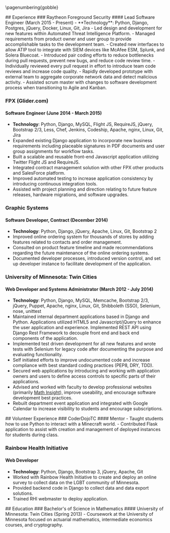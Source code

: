 \pagenumbering{gobble}
<div class='row' id='experience'>
<div class='col-xs-12'>
## Experience
### Raytheon Foreground Security
#### Lead Software Engineer (March 2015 - Present)
- **Technology**: Python, Django, Postgres, jQuery, Docker, Linux, Git, Jira
- Led design and development for new features within Automated Threat Intelligence Platform.
- Managed requirements from product owner and user group to provide accomplishable tasks to the development team.
- Created new interfaces to allow ATIP tool to integrate with SIEM devices like McAfee ESM, Splunk, and Solera Bluecoat.
- Introduced pair coding efforts to reduce bottlenecks during pull requests, prevent new bugs, and reduce code review time.
- Individually reviewed every pull request in effort to introduce team code reviews and increase code quality.
- Rapidly developed prototype with external team to aggregate corporate network data and detect malicious activity.
- Assisted scrum master with changes to software development process when transitioning to Agile and Kanban.

### FPX (Glider.com)
#### Software Engineer (June 2014 - March 2015)
- **Technology**: Python, Django, MySQL, Flight JS, RequireJS, jQuery, Bootstrap 2/3, Less, Chef, Jenkins, Codeship, Apache, nginx, Linux, Git, Jira
- Expanded existing Django application to incorporate new business requirements including placeable signatures in PDF documents and user group assignments for workflow tasks.
- Built a scalable and reusable front-end Javascript application utilizing Twitter Flight JS and RequireJS.
- Integrated contract management solution with other FPX other products and SalesForce platform.
- Improved automated testing to increase application consistency by introducing continuous integration tools.
- Assisted with project planning and direction relating to future feature releases, hardware migrations, and software upgrades.

### Graphic Systems
#### Software Developer, Contract (December 2014)
- **Technology**: Python, Django, jQuery, Apache, Linux, Git, Bootstrap 2
- Improved online ordering system for thousands of stores by adding features related to contacts and order management.
- Consulted on product feature timeline and made recommendations regarding the future maintenance of the online ordering systems.
- Documented developer processes, introduced version control, and set up developer instance to facilitate development of the application.

### University of Minnesota: Twin Cities
#### Web Developer and Systems Administrator (March 2012 - July 2014)
- **Technology**: Python, Django, MySQL, Memcache, Bootstrap 2/3, jQuery, Puppet, Apache, nginx, Linux, Git, Shibboleth (SSO), Selenium, nose, unittest
- Maintained internal department applications based in Django and Python. Applications utilized HTML5 and Javascript/jQuery to enhance the user application and experience. Implemented REST API using Django Rest Framework to decouple front end and back end components of the application.
- Implemented test driven development for all new features and wrote tests with Selenium for legacy code after documenting the purpose and evaluating functionality.
- Self initiated efforts to improve undocumented code and increase compliance with best standard coding practices (PEP8, DRY, TDD).
- Secured web applications by introducing and working with application owners and users to define access controls to specific parts of their applications.
- Advised and worked with faculty to develop professional websites (primarily [Math Insight](http://mathinsight.org)), improve useability, and encourage software development best practices.
- Rebuilt department event application and integrated with Google Calendar to increase visibility to students and encourage subscriptions.
</div><!-- .col-xs-12 -->
</div><!-- #experience -->
<div id='skills' class='row'>
<div class='col-xs-12'>
## Volunteer Experience
### CoderDojoTC
#### Mentor
- Taught students how to use Python to interact with a Minecraft world.
- Contributed Flask application to assist with creation and management of deployed instances for students during class.

### Rainbow Health Initiative
#### Web Developer
- **Technology**: Python, Django, Bootstrap 3, jQuery, Apache, Git
- Worked with Rainbow Health Initiative to create and deploy an online survey to collect data on the LGBT community of Minnesota.
- Provided backend code in Django to collect data and data export solutions.
- Trained RHI webmaster to deploy application.
</div><!-- .col-xs-12 -->
</div><!-- #education -->
<div id='education' class='row'>
<div class='col-xs-12'>
## Education
### Bachelor's of Science in Mathematics
#### University of Minnesota: Twin Cities (Spring 2013)
- Coursework at the University of Minnesota focused on actuarial mathematics, intermediate economics courses, and cryptography.
</div><!-- .col-xs-12 -->
</div><!-- #education -->

